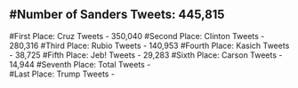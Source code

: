 #Number of Sanders Tweets: 445,815
---
#First Place: Cruz Tweets - 350,040
#Second Place: Clinton Tweets - 280,316
#Third Place: Rubio Tweets - 140,953
#Fourth Place: Kasich Tweets - 38,725
#Fifth Place: Jeb! Tweets - 29,283
#Sixth Place: Carson Tweets - 14,944
#Seventh Place: Total Tweets -  
#Last Place: Trump Tweets - 
